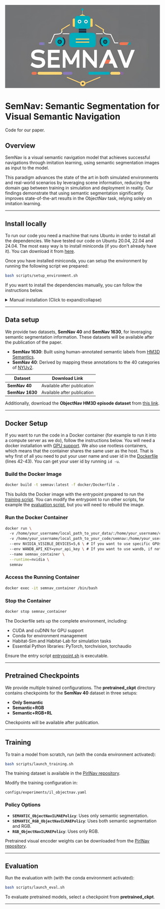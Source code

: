 ![](imgs/SemNavimg.png)
# SemNav: Semantic Segmentation for Visual Semantic Navigation

Code for our paper.

## Overview

SemNav is a visual semantic navigation model that achieves successful navigations through imitation learning, using semantic segmentation images as input to the model.

This paradigm advances the state of the art in both simulated environments and real-world scenarios by leveraging scene information, reducing the domain gap between training in simulation and deployment in reality. Our findings demonstrate that using semantic segmentation significantly improves state-of-the-art results in the ObjectNav task, relying solely on imitation learning.



---

## Install locally

To run our code you need a machine that runs Ubuntu in order to install all the dependencies. We have tested our code on Ubuntu 20.04, 22.04 and 24.04. The most easy way is to install miniconda (if you don't already have it). You can download it from [here](https://www.anaconda.com/docs/getting-started/miniconda/install#macos-linux-installation).

Once you have installed miniconda, you can setup the environment by running the following script we prepared:

```bash
bash scripts/setup_environment.sh
```

If you want to install the dependencies manually, you can follow the instructions below.

<details>
<summary>Manual installation (Click to expand/collapse)</summary>

Clone the repository and set up the environment:

```bash
git clone https://github.com/gramuah/semnav.git
conda create -n semnav python=3.9 cmake=3.18.0
conda activate semnav
```

### Install Habitat-Sim

```bash
git clone --depth 1 --branch v0.2.2 https://github.com/facebookresearch/habitat-sim.git
cd habitat-sim/
pip install -r requirements.txt
python setup.py install --headless
cd ..

```

### Install torch

```bash
pip3 install torch torchvision torchaudio
```

### Install Habitat-Lab

```bash
pip install gym==0.22.0 urllib3==1.25.11 numpy==1.25.0 pillow==9.2.0
git clone https://github.com/carlosgual/habitat-lab.git
cd habitat-lab/
python setup.py develop --install
cd ..
```

### Install other dependencies

```bash 
pip install wandb
conda install protobuf
```

### Install semnav

```bash
pip insatll -e .
```
</details>

---

## Data setup


We provide two datasets, **SemNav 40** and **SemNav 1630**, for leveraging semantic segmentation information. These datasets will be available after the publication of the paper.

- **SemNav 1630**: Built using human-annotated semantic labels from [HM3D Semantics](https://github.com/facebookresearch/habitat-lab/tree/main/habitat/data/datasets/hm3d_semantics).
- **SemNav 40**: Derived by mapping these annotations to the 40 categories of [NYUv2](https://cs.nyu.edu/~silberman/datasets/nyu_depth_v2.html).

| Dataset      | Download Link |
|--------------|----------------|
| **SemNav 40**  | Available after publication |
| **SemNav 1630** | Available after publication |

Additionally, download the **ObjectNav HM3D episode dataset** from [this link](https://github.com/facebookresearch/habitat-lab/blob/main/DATASETS.md#task-datasets).


---

## Docker Setup

If you want to run the code in a Docker container (for example to run it into a compute server as we do), follow the instructions below. You will need a docker installation with [GPU support](https://docs.nvidia.com/datacenter/cloud-native/container-toolkit/latest/install-guide.html). We also use rootless containers, which means that the container shares the same user as the host. That is why first of all you need to put your user name and user id in the [Dockerfile](docker/Dockerfile) (lines 42-43). You can get your user id by running `id -u`.

### Build the Docker Image

```bash
docker build -t semnav:latest -f docker/Dockerfile .
```

This builds the Docker image with the entrypoint prepared to run the [training script](scripts/launch_training.sh). You can modify the entrypoint to run other scripts, for example the [evaluation script](scripts/launch_eval.sh), but you will need to rebuild the image.

### Run the Docker Container

```bash
docker run \ 
  -v /home/your_username/local_path_to_your_data/:/home/your_username/code/data \ # mount the data folder
  -v /home/your_username/local_path_to_your_code/semnav:/home/your_username/code \ # mount the code folder (so you can modify the code locally and still deploy it via docker)
  --env NVIDIA_VISIBLE_DEVICES=5,6 \ # If you want to use specific GPUs on multi-GPU systems
  --env WANDB_API_KEY=your_api_key \ # If you want to use wandb, if not ignore
  --name semnav_container \
  --runtime=nvidia \
  semnav
```

### Access the Running Container

```bash
docker exec -it semnav_container /bin/bash
```

### Stop the Container

```bash
docker stop semnav_container
```

The Dockerfile sets up the complete environment, including:
- CUDA and cuDNN for GPU support
- Conda for environment management
- Habitat-Sim and Habitat-Lab for simulation tasks
- Essential Python libraries: PyTorch, torchvision, torchaudio

Ensure the entry script [entrypoint.sh](docker/entrypoint.sh) is executable.

---

## Pretrained Checkpoints

We provide multiple trained configurations. The **pretrained_ckpt** directory contains checkpoints for the **SemNav 40** dataset in three setups:
- **Only Semantic**
- **Semantic+RGB**
- **Semantic+RGB+RL**

Checkpoints will be available after publication.

---

## Training

To train a model from scratch, run (with the conda environment activated):

```bash
bash scripts/launch_training.sh
```

The training dataset is available in the [PirlNav repository](https://github.com/Ram81/pirlnav?tab=readme-ov-file).

Modify the training configuration in:
```
configs/experiments/il_objectnav.yaml
```

### Policy Options

- **`SEMANTIC_ObjectNavILMAEPolicy`**: Uses only semantic segmentation.
- **`SEMANTIC_RGB_ObjectNavILMAEPolicy`**: Uses both semantic segmentation and RGB.
- **`RGB_ObjectNavILMAEPolicy`**: Uses only RGB.

Pretrained visual encoder weights can be downloaded from the [PirlNav repository](https://github.com/Ram81/pirlnav?tab=readme-ov-file).

---

## Evaluation

Run the evaluation with (with the conda environment activated):

```bash
bash scripts/launch_eval.sh
```

To evaluate pretrained models, select a checkpoint from **pretrained_ckpt**.

---



